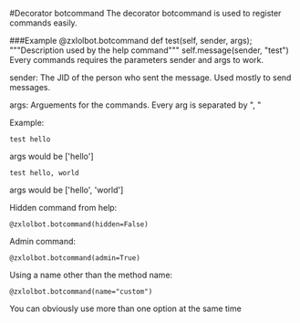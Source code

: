 #Decorator botcommand
The decorator botcommand is used to register commands easily.

###Example
	@zxlolbot.botcommand
	def test(self, sender, args);
		"""Description used by the help command"""
		self.message(sender, "test")
Every commands requires the parameters sender and args to work.

sender: The JID of the person who sent the message. Used mostly to send messages.

args: Arguements for the commands. Every arg is separated by ", "

Example:

    test hello
args would be ['hello']

    test hello, world
args would be ['hello', 'world']

Hidden command from help:

    @zxlolbot.botcommand(hidden=False)
Admin command:

    @zxlolbot.botcommand(admin=True)
Using a name other than the method name:

    @zxlolbot.botcommand(name="custom")
You can obviously use more than one option at the same time